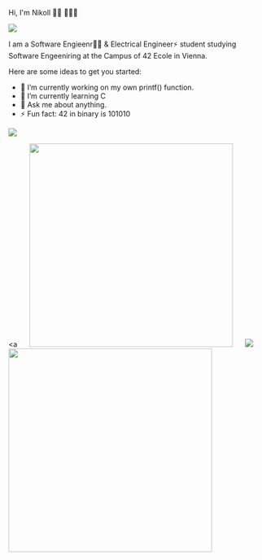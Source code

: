 Hi, I'm Nikoll  👋🏻 🧑🏻‍💻


<img src= "https://media-exp1.licdn.com/dms/image/D4D16AQENFYfzitZ4_g/profile-displaybackgroundimage-shrink_350_1400/0/1665241654995?e=1672876800&v=beta&t=jYtSVKTP43QRlCztOYiLnT6ALwj0wYm73sv4N2UzlCk">


I am a Software Engieenr👨‍💻 & Electrical Engineer⚡ student studying Software Engeeniring at the Campus of 42 Ecole in Vienna.

Here are some ideas to get you started:

- 🔭 I’m currently working on my own printf() function.
- 🌱 I’m currently learning C
- 💬 Ask me about anything.
- ⚡ Fun fact: 42 in binary is 101010
<a href="http://placekitten.com/100/100" target="_blank">
  <img src="http://placekitten.com/100/100">
</a>





<a <img src="https://github.com/nixknameee/Website/blob/main/Grafiken/nk.gjk_qr.png?raw=true" width="400" height="400" target="_blank" hspace="20">
<img src = "https://www.instagram.com/nk.gjk/">
</a>
<img src="https://github.com/nixknameee/Website/blob/main/Grafiken/LinkedIn.jpeg?raw=true" width="400" height="400"> 
